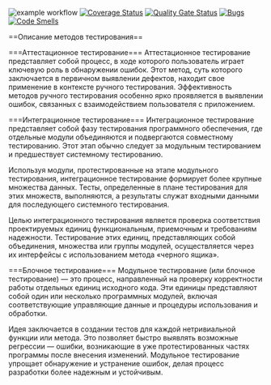 ![example workflow](https://github.com/La-maker-lab24/Lab1/actions/workflows/test-action.yml/badge.svg)
[![Coverage Status](https://coveralls.io/repos/github/La-maker-lab24/Lab1/badge.svg?branch=master)](https://coveralls.io/github/La-maker-lab24/Lab1?branch=master)
[![Quality Gate Status](https://sonarcloud.io/api/project_badges/measure?project=La-maker-lab24_Lab12&metric=alert_status)](https://sonarcloud.io/summary/new_code?id=La-maker-lab24_Lab12)
[![Bugs](https://sonarcloud.io/api/project_badges/measure?project=La-maker-lab24_Lab12&metric=bugs)](https://sonarcloud.io/summary/new_code?id=La-maker-lab24_Lab12)
[![Code Smells](https://sonarcloud.io/api/project_badges/measure?project=La-maker-lab24_Lab12&metric=code_smells)](https://sonarcloud.io/summary/new_code?id=La-maker-lab24_Lab12)

==Описание методов тестирования==

===Аттестационное тестирование===
Аттестационное тестирование представляет собой процесс, в ходе которого пользователь играет ключевую роль в обнаружении ошибок. Этот метод, суть которого заключается в первичном выявлении дефектов, находит свое применение в контексте ручного тестирования. Эффективность методов ручного тестирования особенно ярко проявляется в выявлении ошибок, связанных с взаимодействием пользователя с приложением.

===Интеграционное тестирование===
Интеграционное тестирование представляет собой фазу тестирования программного обеспечения, где отдельные модули объединяются и подвергаются совместному тестированию. Этот этап обычно следует за модульным тестированием и предшествует системному тестированию.

Используя модули, протестированные на этапе модульного тестирования, интеграционное тестирование формирует более крупные множества данных. Тесты, определенные в плане тестирования для этих множеств, выполняются, а результаты служат входными данными для последующего системного тестирования.

Целью интеграционного тестирования является проверка соответствия проектируемых единиц функциональным, приемочным и требованиям надежности. Тестирование этих единиц, представляющих собой объединения, множества или группы модулей, осуществляется через их интерфейсы с использованием метода «черного ящика».

===Блочное тестирование===
Модульное тестирование (или блочное тестирование) — это процесс, направленный на проверку корректности работы отдельных единиц исходного кода. Эти единицы представляют собой один или несколько программных модулей, включая соответствующие управляющие данные и процедуры использования и обработки.

Идея заключается в создании тестов для каждой нетривиальной функции или метода. Это позволяет быстро выявлять возможные регрессии — ошибки, возникающие в уже протестированных частях программы после внесения изменений. Модульное тестирование упрощает обнаружение и устранение ошибок, делая процесс разработки более надежным и устойчивым.

